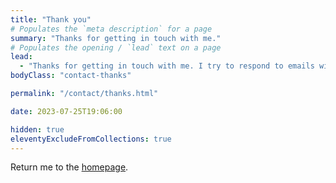 ```yaml
---
title: "Thank you"
# Populates the `meta description` for a page
summary: "Thanks for getting in touch with me."
# Populates the opening / `lead` text on a page
lead:
  - "Thanks for getting in touch with me. I try to respond to emails within a couple of days."
bodyClass: "contact-thanks"

permalink: "/contact/thanks.html"

date: 2023-07-25T19:06:00

hidden: true
eleventyExcludeFromCollections: true
---
```


Return me to the <a href="/">homepage</a>.
